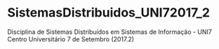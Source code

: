 # SistemasDistribuidos_UNI72017_2
Disciplina de Sistemas Distribuídos em Sistemas de Informação - UNI7 Centro Universitário 7 de Setembro (2017.2)
